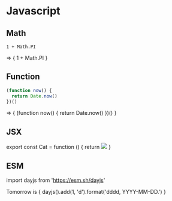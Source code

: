 # Javascript

## Math

`1 + Math.PI`

=> { 1 + Math.PI }

## Function

```js
(function now() {
  return Date.now()
})()
```

=> {
  (function now() {
    return Date.now()
  })()
}

## JSX

export const Cat = function () {
  return <img src="https://placekitten.com/200/200" />
}

<Cat />

## ESM

import dayjs from 'https://esm.sh/dayjs'

Tomorrow is { dayjs().add(1, 'd').format('dddd, YYYY-MM-DD.') }
